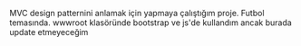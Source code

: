 MVC design patternini anlamak için yapmaya çalıştığım proje.
Futbol temasında.
wwwroot klasöründe bootstrap ve js'de kullandım ancak burada update etmeyeceğim
